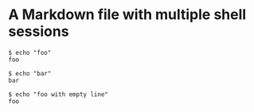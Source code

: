 # A Markdown file with multiple shell sessions


```shell-session tesh-session="foo"
$ echo "foo"
foo
```


```shell-session tesh-session="foo"
$ echo "bar"
bar
```


```shell-session tesh-session="foo"
$ echo "foo with empty line"
foo

```
